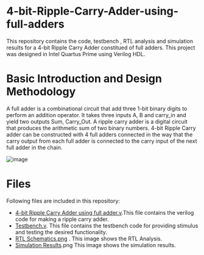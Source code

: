 # 4-bit-Ripple-Carry-Adder-using-full-adders
This repository contains the code, testbench , RTL analysis and simulation results for a 4-bit Ripple Carry Adder constitued of full adders. This project was designed in Intel Quartus Prime using Verilog HDL.

# Basic Introduction and Design Methodology
A full adder is a combinational circuit that add three 1-bit binary digits to perform an addition operator. It takes three inputs A, B and carry_in and yield two outputs Sum, Carry_Out. A ripple carry adder is a digital circuit that produces the arithmetic sum of two binary numbers. 
4-bit Ripple Carry adder can be constructed with 4 full adders connected in the way that the carry output from each full adder is connected to the carry input of the next full adder in the chain. 

![image](https://github.com/user-attachments/assets/7e64c97e-5ff9-4403-a9d3-45585d68a6c9)

# Files
Following files are included in this repository:
- [4-bit Ripple Carry Adder using full adder.v](https://github.com/GithubAamna/4-bit-Ripple-Carry-Adder-using-full-adders/blob/main/4-Bit%20Ripple%20Carry%20Adder%20using%20Full%20Adder.v).This file contains the verilog code for making a ripple carry adder.
- [Testbench.v](https://github.com/GithubAamna/4-bit-Ripple-Carry-Adder-using-full-adders/blob/main/TestBench.v). This file contains the testbench code for providing stimulus and testing the desired functionality.
- [RTL Schematics.png](https://github.com/GithubAamna/4-bit-Ripple-Carry-Adder-using-full-adders/blob/main/RTL%20Analysis.png) . This image shows the RTL Analysis.
- [Simulation Results](https://github.com/GithubAamna/4-bit-Ripple-Carry-Adder-using-full-adders/blob/main/Simulation%20Waveform.png).png This image shows the simulation results.
